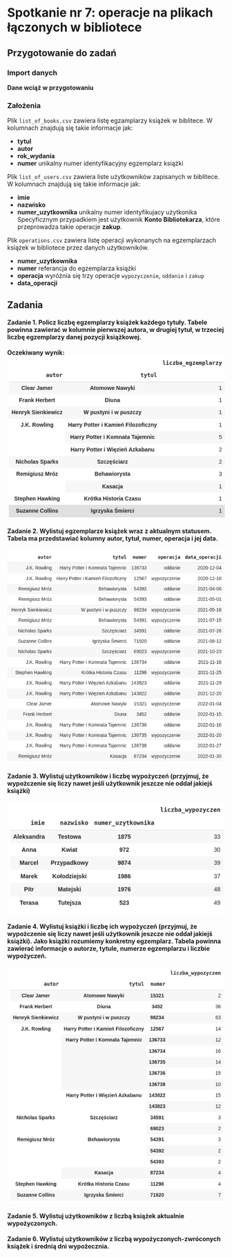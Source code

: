 # Spotkanie nr 7: operacje na plikach łączonych w bibliotece
## Przygotowanie do zadań
### Import danych
**Dane wciąż w przygotowaniu**
### Założenia 
Plik `list_of_books.csv` zawiera listę egzamplarzy książek w biblitece. W kolumnach znajdują się takie informacje jak:
- **tytul**
- **autor**
- **rok_wydania**
- **numer** unikalny numer identyfikacyjny egzemplarz książki

Plik `list_of_users.csv` zawiera liste użytkowników zapisanych w biblitece. W kolumnach znajdują się takie informacje jak:
- **imie**
- **nazwisko**
- **numer_uzytkownika** unikalny numer identyfikujacy użytkonika
Specyficznym przypadkiem jest użytkownik **Konto Bibliotekarza**, które przeprowadza takie operacje **zakup**.

Plik `operations.csv` zawiera listę operacji wykonanych na egzemplarzach książek w bibliotece przez danych użytkowników.
- **numer_uzytkownika**
- **numer** referancja do egzemplarza książki
- **operacja** wyróżnia się trzy operacje `wypozyczenie`, `oddanie` i `zakup`
- **data_operacji** 
## Zadania
#### Zadanie 1. Policz liczbę egzemplarzy książek każdego tytuły. Tabele powinna zawierać w kolumnie pierwszej autora, w drugiej tytuł, w trzeciej liczbę egzemplarzy danej pozycji książkowej.
**Oczekiwany wynik:**  
![Odpowiedź do zadania 1](./spodziewane_wyniki/1.png)
#### Zadanie 2. Wylistuj egzemplarze książek wraz z aktualnym statusem. Tabela ma przedstawiać kolumny autor, tytuł, numer, operacja i jej data.
![Odpowiedź do zadania 2](./spodziewane_wyniki/2.png)
#### Zadanie 3. Wylistuj użytkowników i liczbę wypożyczeń (przyjmuj, że wypożczenie się liczy nawet jeśli użytkownik jeszcze nie oddał jakiejś książki)
![Odpowiedź do zadania 3](./spodziewane_wyniki/3.png)
#### Zadanie 4. Wylistuj książki i liczbę ich wypożyczeń (przyjmuj, że wypożczenie się liczy nawet jeśli użytkownik jeszcze nie oddał jakiejś książki). Jako książki rozumiemy konkretny egzemplarz. Tabela powinna zawierać informacje o autorze, tytule, numerze egzemplarzu i liczbie wypożyczeń.
![Odpowiedź do zadanie 4](./spodziewane_wyniki/4.png)
#### Zadanie 5. Wylistuj użytkowników z liczbą książek aktualnie wypożyczonych.
#### Zadanie 6. Wylistuj użytkowników z liczbą wypożyczonych-zwróconych książek i średnią dni wypożecznia.
